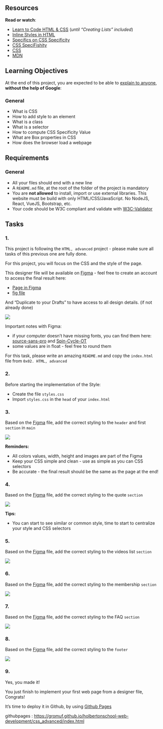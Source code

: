 ## Resources

**Read or watch**:

- [Learn to Code HTML & CSS](/rltoken/F2pX4OykI21fHe88c2epKQ "Learn to Code HTML & CSS") (_until “Creating Lists” included_)
- [Inline Styles in HTML](/rltoken/1SJ8hD4imW6bcw5tzzeT3Q "Inline Styles in HTML")
- [Specifics on CSS Specificity](/rltoken/GvRfPJeefroBDVvM0Mh02A "Specifics on CSS Specificity")
- [CSS SpeciFishity](/rltoken/GvRfPJeefroBDVvM0Mh02A "CSS SpeciFishity")
- [CSS](/rltoken/U5gQhwzS2BcKw2yK5WkE-g "CSS")
- [MDN](/rltoken/cUKKIIhFEfXqUbIsx0LRWQ "MDN")

## Learning Objectives

At the end of this project, you are expected to be able to [explain to anyone](/rltoken/3O8RRdO_zmZQ0_7vJP-x1g "explain to anyone"), **without the help of Google**:

### General

- What is CSS
- How to add style to an element
- What is a class
- What is a selector
- How to compute CSS Specificity Value
- What are Box properties in CSS
- How does the browser load a webpage

## Requirements

### General

- All your files should end with a new line
- A `README.md` file, at the root of the folder of the project is mandatory
- You are **not allowed** to install, import or use external libraries. This website must be build with only HTML/CSS/JavaScript. No NodeJS, React, VueJS, Bootstrap, etc.
- Your code should be W3C compliant and validate with [W3C-Validator](/rltoken/tdfM5nIHc07ziIf2TmplKQ "W3C-Validator")

## Tasks

### 1.

This project is following the `HTML, advanced` project - please make sure all tasks of this previous one are fully done.

For this project, you will focus on the CSS and the style of the page.

This designer file will be available on [Figma](/rltoken/xpBbmWCQ6UbA5zJOC4VbEQ "Figma") - feel free to create an account to access the final result here:

- [Page in Figma](/rltoken/WcoJ5j4uynlWPJYDc1T2Iw "Page in Figma")
- [fig file](/rltoken/WfyjkKwVzm-sm45PQc28Cw "fig file")

And “Duplicate to your Drafts” to have access to all design details. (if not already done)

![](https://s3.eu-west-3.amazonaws.com/hbtn.intranet/uploads/medias/2020/3/559ad8d43fb61e310e2b.png?X-Amz-Algorithm=AWS4-HMAC-SHA256&X-Amz-Credential=AKIA4MYA5JM5DUTZGMZG%2F20250808%2Feu-west-3%2Fs3%2Faws4_request&X-Amz-Date=20250808T080515Z&X-Amz-Expires=86400&X-Amz-SignedHeaders=host&X-Amz-Signature=22b1cabe638f31384a3377f07e19d04d72843187a44878e1da73a11494acbba3)

Important notes with Figma:

- if your computer doesn’t have missing fonts, you can find them here: [source-sans-pro](/rltoken/UdQuzPSdBNnOkWc-KkBdqw "source-sans-pro") and [Spin-Cycle-OT](/rltoken/NZS_cTcrHwbfSEyH53LGag "Spin-Cycle-OT")
- some values are in float - feel free to round them

For this task, please write an amazing `README.md` and copy the `index.html` file from `0x02. HTML, advanced`

### 2.

Before starting the implementation of the Style:

- Create the file `styles.css`
- Import `styles.css` in the `head` of your `index.html`

### 3.

Based on the [Figma](/rltoken/WcoJ5j4uynlWPJYDc1T2Iw "Figma") file, add the correct styling to the `header` and first `section` in `main`

![](https://s3.eu-west-3.amazonaws.com/hbtn.intranet/uploads/medias/2021/4/d334bcd363741f2c5e5f32cd6114f4bd85910290.jpg?X-Amz-Algorithm=AWS4-HMAC-SHA256&X-Amz-Credential=AKIA4MYA5JM5DUTZGMZG%2F20250808%2Feu-west-3%2Fs3%2Faws4_request&X-Amz-Date=20250808T080515Z&X-Amz-Expires=86400&X-Amz-SignedHeaders=host&X-Amz-Signature=5681d1516a5ee783a6c334ff9deb18ad8cdc64af6b2cdab625163ddf983cdfdb)

**Reminders:**

- All colors values, width, height and images are part of the Figma
- Keep your CSS simple and clean - use as simple as you can CSS selectors
- Be accurate - the final result should be the same as the page at the end!

### 4.

Based on the [Figma](/rltoken/WcoJ5j4uynlWPJYDc1T2Iw "Figma") file, add the correct styling to the quote `section`

![](https://s3.eu-west-3.amazonaws.com/hbtn.intranet/uploads/medias/2021/4/ee0996ad34d3fae07261689c6f0b2cb5613880a9.jpg?X-Amz-Algorithm=AWS4-HMAC-SHA256&X-Amz-Credential=AKIA4MYA5JM5DUTZGMZG%2F20250808%2Feu-west-3%2Fs3%2Faws4_request&X-Amz-Date=20250808T080515Z&X-Amz-Expires=86400&X-Amz-SignedHeaders=host&X-Amz-Signature=41a08843f202dd8ca8ddacab7cfdace24a003fd29d627d8f8fb87315a03167e8)

**Tips:**

- You can start to see similar or common style, time to start to centralize your style and CSS selectors

### 5.

Based on the [Figma](/rltoken/WcoJ5j4uynlWPJYDc1T2Iw "Figma") file, add the correct styling to the videos list `section`

![](https://s3.eu-west-3.amazonaws.com/hbtn.intranet/uploads/medias/2021/4/d47a729b9d6702221c8efc85b1230e99141c6d10.jpg?X-Amz-Algorithm=AWS4-HMAC-SHA256&X-Amz-Credential=AKIA4MYA5JM5DUTZGMZG%2F20250808%2Feu-west-3%2Fs3%2Faws4_request&X-Amz-Date=20250808T080515Z&X-Amz-Expires=86400&X-Amz-SignedHeaders=host&X-Amz-Signature=7efaa86f3789b9f9d26a85b10ec0508efcc0cee3eae82507f87abf75583654a0)

### 6.

Based on the [Figma](/rltoken/WcoJ5j4uynlWPJYDc1T2Iw "Figma") file, add the correct styling to the membership `section`

![](https://s3.eu-west-3.amazonaws.com/hbtn.intranet/uploads/medias/2021/4/aaf4bb53ac9d8944b1ced13aa4c7090e5eb3be2f.jpg?X-Amz-Algorithm=AWS4-HMAC-SHA256&X-Amz-Credential=AKIA4MYA5JM5DUTZGMZG%2F20250808%2Feu-west-3%2Fs3%2Faws4_request&X-Amz-Date=20250808T080515Z&X-Amz-Expires=86400&X-Amz-SignedHeaders=host&X-Amz-Signature=7f07c323733e390565ac4a362db171646a53d6dc2ba8511a6680aac390892ad0)

### 7.

Based on the [Figma](/rltoken/WcoJ5j4uynlWPJYDc1T2Iw "Figma") file, add the correct styling to the FAQ `section`

![](https://s3.eu-west-3.amazonaws.com/hbtn.intranet/uploads/medias/2021/4/925cc37eab76934f55ba496627a1b39657dc141f.jpg?X-Amz-Algorithm=AWS4-HMAC-SHA256&X-Amz-Credential=AKIA4MYA5JM5DUTZGMZG%2F20250808%2Feu-west-3%2Fs3%2Faws4_request&X-Amz-Date=20250808T080515Z&X-Amz-Expires=86400&X-Amz-SignedHeaders=host&X-Amz-Signature=6e92fbea5aa7007b67c58356d6d1b434fb28d9fe515819d8acff345056b50e0d)

### 8.

Based on the [Figma](/rltoken/WcoJ5j4uynlWPJYDc1T2Iw "Figma") file, add the correct styling to the `footer`

![](https://s3.eu-west-3.amazonaws.com/hbtn.intranet/uploads/medias/2021/4/90bf4d0180791e49a8656cdc617d1280c4ffe9bf.jpg?X-Amz-Algorithm=AWS4-HMAC-SHA256&X-Amz-Credential=AKIA4MYA5JM5DUTZGMZG%2F20250808%2Feu-west-3%2Fs3%2Faws4_request&X-Amz-Date=20250808T080515Z&X-Amz-Expires=86400&X-Amz-SignedHeaders=host&X-Amz-Signature=2160b901a723e75d5a13dfe5e0331000333ffad2b16abdf1432cfb399c11c841)

### 9.

Yes, you made it!

You just finish to implement your first web page from a designer file, Congrats!

It’s time to deploy it in Github, by using [Github Pages](/rltoken/bw-x7ITHhFxnm03gVIjiKw "Github Pages")

githubpages : https://gromuf.github.io/holbertonschool-web-development/css_advanced/index.html
